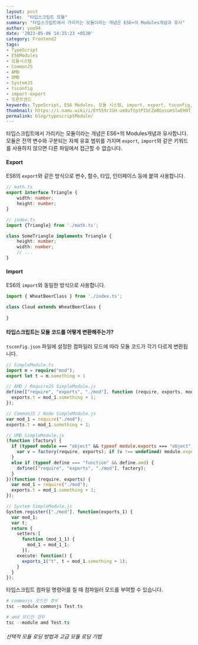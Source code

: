 ```yaml
---
layout: post
title:  "타입스크립트 모듈"
summary: "타입스크립트에서 가리키는 모듈이라는 개념은 ES6+의 Modules개념과 유사"
author: yoo94
date: '2023-05-06 14:35:23 +0530'
category: Frontend2
tags:
- TypeScript
- ES6Modules
- 모듈시스템
- CommonJS
- AMD
- UMD
- SystemJS
- tsconfig
- import-export
- 프론트엔드
keywords: TypeScript, ES6 Modules, 모듈 시스템, import, export, tsconfig, CommonJS, AMD, UMD, SystemJS, 모듈 변환, 컴파일러 옵션, 모듈 로딩, 선택적 로딩, 고급 모듈 기법, 타입스크립트 모듈
thumbnail: https://i.namu.wiki/i/EY559r31H-um8uTtptPIbCZoBGxsumSlwEH0T_rA6WmxQq1UwqyAf3cJQJXN7Fv5CoEz0kv5CBXzjkkPU_XWig.svg
permalink: blog/typescriptModule/
---
```

타입스크립트에서 가리키는 모듈이라는 개념은 ES6+의 Modules개념과 유사합니다. 모듈은 전역 변수와 구분되는 자체 유효 범위를 가지며 `export`, `import`와 같은 키워드를 사용하지 않으면 다른 파일에서 접근할 수 없습니다.

#### Export

ES6의 `export`와 같은 방식으로 변수, 함수, 타입, 인터페이스 등에 붙여 사용합니다.

```typescript
// math.ts
export interface Triangle {
    width: number;
    height: number;
}

// index.ts
import {Triangle} from './math.ts';

class SomeTriangle implements Triangle {
    height: number;
    width: number;
    // ...
}
```

#### Import

ES6의 `import`와 동일한 방식으로 사용합니다.

```typescript
import { WheatBeerClass } from './index.ts';

class Cloud extends WheatBeerClass {
  
}
```

#### 타입스크립트는 모듈 코드를 어떻게 변환해주는가?

`tsconfig.json` 파일에 설정한 컴파일러 모드에 따라 모듈 코드가 각기 다르게 변환됩니다.

```typescript
// SimpleModule.ts
import m = require("mod");
export let t = m.something + 1
```

```typescript
// AMD / RequireJS SimpleModule.js 
define(["require", "exports", "./mod"], function (require, exports, mod_1) {
  exports.t = mod_1.something + 1;
});
```

```typescript
// CommonJS / Node SimpleModule.js
var mod_1 = require("./mod");
exports.t = mod_1.something + 1;
```

```typescript
// UMD SimpleModule.js
(function (factory) {
  if (typeof module === "object" && typeof module.exports === "object") {
    var v = factory(require, exports); if (v !== undefined) module.exports = v;
  }
  else if (typeof define === "function" && define.amd) {
    define(["require", "exports", "./mod"], factory);
  }
})(function (require, exports) {
  var mod_1 = require("./mod");
  exports.t = mod_1.something + 1;
});
```

```typescript
// System SimpleModule.js
System.register(["./mod"], function(exports_1) {
  var mod_1;
  var t;
  return {
    setters:[
      function (mod_1_1) {
        mod_1 = mod_1_1;
      }],
    execute: function() {
      exports_1("t", t = mod_1.something + 1);
    }
  }
});
```

타입스크립트 컴파일 명령어를 칠 때 컴파일러 모드를 부여할 수 있습니다.

```powershell
# commonjs 모드인 경우
tsc --module commonjs Test.ts

# amd 모드인 경우
tsc --module amd Test.ts
```

###### 선택적 모듈 로딩 방법과 고급 모듈 로딩 기법


